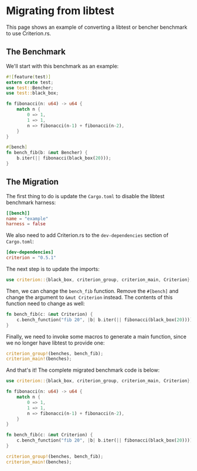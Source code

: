 # Migrating from libtest

This page shows an example of converting a libtest or bencher benchmark to use
Criterion.rs.

## The Benchmark

We'll start with this benchmark as an example:

```rust
#![feature(test)]
extern crate test;
use test::Bencher;
use test::black_box;

fn fibonacci(n: u64) -> u64 {
    match n {
        0 => 1,
        1 => 1,
        n => fibonacci(n-1) + fibonacci(n-2),
    }
}

#[bench]
fn bench_fib(b: &mut Bencher) {
    b.iter(|| fibonacci(black_box(20)));
}
```

## The Migration

The first thing to do is update the `Cargo.toml` to disable the libtest
benchmark harness:

```toml
[[bench]]
name = "example"
harness = false
```

We also need to add Criterion.rs to the `dev-dependencies` section of `Cargo.toml`:

```toml
[dev-dependencies]
criterion = "0.5.1"
```

The next step is to update the imports:

```rust
use criterion::{black_box, criterion_group, criterion_main, Criterion};
```

Then, we can change the `bench_fib` function. Remove the `#[bench]` and change
the argument to `&mut Criterion` instead. The contents of this function need to
change as well:

```rust
fn bench_fib(c: &mut Criterion) {
    c.bench_function("fib 20", |b| b.iter(|| fibonacci(black_box(20))));
}
```

Finally, we need to invoke some macros to generate a main function, since we
no longer have libtest to provide one:

```rust
criterion_group!(benches, bench_fib);
criterion_main!(benches);
```

And that's it! The complete migrated benchmark code is below:

```rust
use criterion::{black_box, criterion_group, criterion_main, Criterion};

fn fibonacci(n: u64) -> u64 {
    match n {
        0 => 1,
        1 => 1,
        n => fibonacci(n-1) + fibonacci(n-2),
    }
}

fn bench_fib(c: &mut Criterion) {
    c.bench_function("fib 20", |b| b.iter(|| fibonacci(black_box(20))));
}

criterion_group!(benches, bench_fib);
criterion_main!(benches);
```
